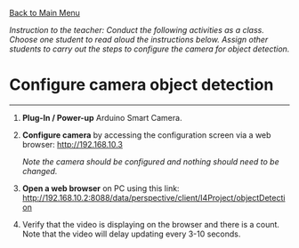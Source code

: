 [Back to Main Menu](https://github.com/CCC-Industry4/IIOT-4.0-Project/tree/main)

*Instruction to the teacher: Conduct the following activities as a class. Choose one student to read aloud the instructions below. Assign other students to carry out the steps to configure the camera for object detection.*
# Configure camera object detection
---
1. **Plug-In / Power-up** Arduino Smart Camera.
2. **Configure camera** by accessing the configuration screen via a web browser: 
  http://192.168.10.3

   *Note the camera should be configured and nothing should need to be changed.*
4. **Open a web browser** on PC using this link: 
  http://192.168.10.2:8088/data/perspective/client/I4Project/objectDetection
5. Verify that the video is displaying on the browser and there is a count.  Note that the video will delay updating every 3-10 seconds.


